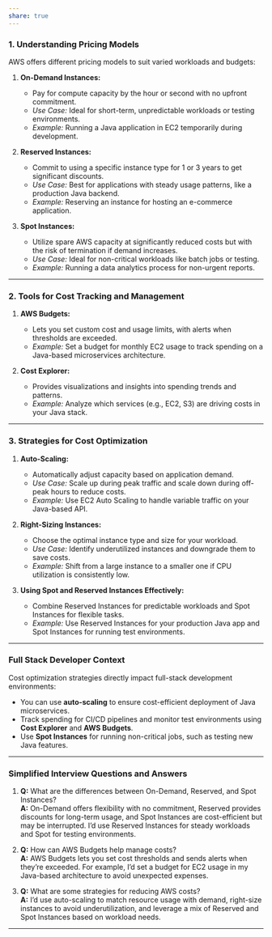 ```yaml
---
share: true
---
```


### **1. Understanding Pricing Models**

AWS offers different pricing models to suit varied workloads and budgets:

1. **On-Demand Instances:**  
   - Pay for compute capacity by the hour or second with no upfront commitment.  
   - *Use Case:* Ideal for short-term, unpredictable workloads or testing environments.  
   - *Example:* Running a Java application in EC2 temporarily during development.

2. **Reserved Instances:**  
   - Commit to using a specific instance type for 1 or 3 years to get significant discounts.  
   - *Use Case:* Best for applications with steady usage patterns, like a production Java backend.  
   - *Example:* Reserving an instance for hosting an e-commerce application.

3. **Spot Instances:**  
   - Utilize spare AWS capacity at significantly reduced costs but with the risk of termination if demand increases.  
   - *Use Case:* Ideal for non-critical workloads like batch jobs or testing.  
   - *Example:* Running a data analytics process for non-urgent reports.

---

### **2. Tools for Cost Tracking and Management**

1. **AWS Budgets:**  
   - Lets you set custom cost and usage limits, with alerts when thresholds are exceeded.  
   - *Example:* Set a budget for monthly EC2 usage to track spending on a Java-based microservices architecture.

2. **Cost Explorer:**  
   - Provides visualizations and insights into spending trends and patterns.  
   - *Example:* Analyze which services (e.g., EC2, S3) are driving costs in your Java stack.

---

### **3. Strategies for Cost Optimization**

1. **Auto-Scaling:**  
   - Automatically adjust capacity based on application demand.  
   - *Use Case:* Scale up during peak traffic and scale down during off-peak hours to reduce costs.  
   - *Example:* Use EC2 Auto Scaling to handle variable traffic on your Java-based API.

2. **Right-Sizing Instances:**  
   - Choose the optimal instance type and size for your workload.  
   - *Use Case:* Identify underutilized instances and downgrade them to save costs.  
   - *Example:* Shift from a large instance to a smaller one if CPU utilization is consistently low.

3. **Using Spot and Reserved Instances Effectively:**  
   - Combine Reserved Instances for predictable workloads and Spot Instances for flexible tasks.  
   - *Example:* Use Reserved Instances for your production Java app and Spot Instances for running test environments.

---

### **Full Stack Developer Context**
Cost optimization strategies directly impact full-stack development environments:
- You can use **auto-scaling** to ensure cost-efficient deployment of Java microservices.
- Track spending for CI/CD pipelines and monitor test environments using **Cost Explorer** and **AWS Budgets**.
- Use **Spot Instances** for running non-critical jobs, such as testing new Java features.

---

### **Simplified Interview Questions and Answers**

1. **Q:** What are the differences between On-Demand, Reserved, and Spot Instances?  
   **A:** On-Demand offers flexibility with no commitment, Reserved provides discounts for long-term usage, and Spot Instances are cost-efficient but may be interrupted. I’d use Reserved Instances for steady workloads and Spot for testing environments.

2. **Q:** How can AWS Budgets help manage costs?  
   **A:** AWS Budgets lets you set cost thresholds and sends alerts when they’re exceeded. For example, I’d set a budget for EC2 usage in my Java-based architecture to avoid unexpected expenses.

3. **Q:** What are some strategies for reducing AWS costs?  
   **A:** I’d use auto-scaling to match resource usage with demand, right-size instances to avoid underutilization, and leverage a mix of Reserved and Spot Instances based on workload needs.

---
